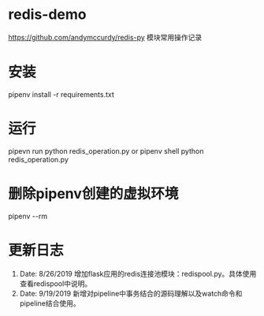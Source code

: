 # redis-demo
https://github.com/andymccurdy/redis-py 模块常用操作记录

# 安装
pipenv install -r requirements.txt

# 运行
pipevn run python redis_operation.py
or
pipenv shell
python redis_operation.py

# 删除pipenv创建的虚拟环境
pipenv --rm

# 更新日志
1. Date: 8/26/2019 增加flask应用的redis连接池模块：redispool.py。具体使用查看redispool中说明。
2. Date: 9/19/2019 新增对pipeline中事务结合的源码理解以及watch命令和pipeline结合使用。